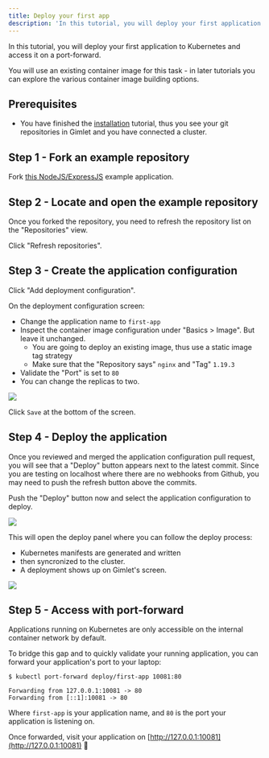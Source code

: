 ```yaml
---
title: Deploy your first app
description: 'In this tutorial, you will deploy your first application to Kubernetes and access it on a port-forward.'
---
```


In this tutorial, you will deploy your first application to Kubernetes and access it on a port-forward.

You will use an existing container image for this task - in later tutorials you can explore the various container image building options.

## Prerequisites

- You have finished the [installation](/docs/installation) tutorial, thus you see your git repositories in Gimlet and you have connected a cluster.

## Step 1 - Fork an example repository

Fork [this NodeJS/ExpressJS](https://github.com/gimlet-io/expressjs-test-app) example application.

## Step 2 - Locate and open the example repository

Once you forked the repository, you need to refresh the repository list on the "Repositories" view.

Click "Refresh repositories".

## Step 3 - Create the application configuration

Click "Add deployment configuration".

On the deployment configuration screen:
- Change the application name to `first-app`
- Inspect the container image configuration under "Basics > Image". But leave it unchanged.
  - You are going to deploy an existing image, thus use a static image tag strategy
  - Make sure that the "Repository says" `nginx` and "Tag" `1.19.3`
- Validate the "Port" is set to `80`
- You can change the replicas to two.

![](/static-image-tag.png)

Click `Save` at the bottom of the screen.

## Step 4 - Deploy the application

Once you reviewed and merged the application configuration pull request, you will see that a "Deploy" button appears next to the latest commit. Since you are testing on localhost where there are no webhooks from Github, you may need to push the refresh button above the commits.

Push the "Deploy" button now and select the application configuration to deploy.

![](/deploy-button.png)

This will open the deploy panel where you can follow the deploy process:
- Kubernetes manifests are generated and written
- then syncronized to the cluster.
- A deployment shows up on Gimlet's screen.

![](/deployed.png)

## Step 5 - Access with port-forward

Applications running on Kubernetes are only accessible on the internal container network by default.

To bridge this gap and to quickly validate your running application, you can forward your application's port to your laptop:

```
$ kubectl port-forward deploy/first-app 10081:80

Forwarding from 127.0.0.1:10081 -> 80
Forwarding from [::1]:10081 -> 80
```

Where `first-app` is your application name, and `80` is the port your application is listening on.

Once forwarded, visit your application on [http://127.0.0.1:10081](http://127.0.0.1:10081) 🎉
